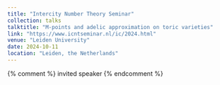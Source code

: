 ```yaml
---
title: "Intercity Number Theory Seminar"
collection: talks
talktitle: "M-points and adelic approximation on toric varieties"
link: "https://www.icntseminar.nl/ic/2024.html"
venue: "Leiden University"
date: 2024-10-11
location: "Leiden, the Netherlands"
---
```


{% comment %} 
    invited speaker
{% endcomment %}

